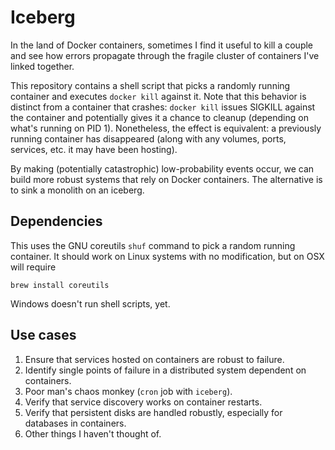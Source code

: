 # Iceberg

In the land of Docker containers, sometimes I find it useful to kill a
couple and see how errors propagate through the fragile cluster of
containers I've linked together.

This repository contains a shell script that picks a randomly running
container and executes `docker kill` against it. Note that this behavior
is distinct from a container that crashes: `docker kill` issues SIGKILL
against the container and potentially gives it a chance to cleanup
(depending on what's running on PID 1). Nonetheless, the effect  is 
equivalent: a previously running container has disappeared (along with 
any volumes, ports, services, etc. it may have been hosting).

By making (potentially catastrophic) low-probability events occur, we
can build more robust systems that rely on Docker containers. The
alternative is to sink a monolith on an iceberg.

## Dependencies
This uses the GNU coreutils `shuf` command to pick a random running 
container. It should work on Linux systems with no modification, but
on OSX will require

```
brew install coreutils
```

Windows doesn't run shell scripts, yet.

## Use cases

1. Ensure that services hosted on containers are robust to failure.
1. Identify single points of failure in a distributed system dependent
on containers.
1. Poor man's chaos monkey (`cron` job with `iceberg`).
1. Verify that service discovery works on container restarts.
1. Verify that persistent disks are handled robustly, especially for
databases in containers.
1. Other things I haven't thought of.
